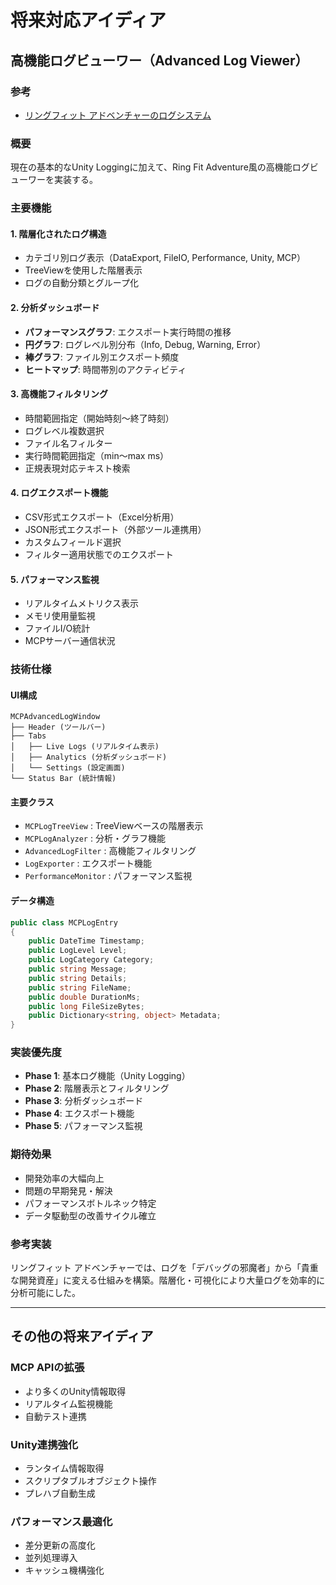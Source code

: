 # 将来対応アイディア

## 高機能ログビューワー（Advanced Log Viewer）

### 参考
- [リングフィット アドベンチャーのログシステム](https://www.famitsu.com/news/202009/06205314.html)

### 概要
現在の基本的なUnity Loggingに加えて、Ring Fit Adventure風の高機能ログビューワーを実装する。

### 主要機能

#### 1. 階層化されたログ構造
- カテゴリ別ログ表示（DataExport, FileIO, Performance, Unity, MCP）
- TreeViewを使用した階層表示
- ログの自動分類とグループ化

#### 2. 分析ダッシュボード
- **パフォーマンスグラフ**: エクスポート実行時間の推移
- **円グラフ**: ログレベル別分布（Info, Debug, Warning, Error）
- **棒グラフ**: ファイル別エクスポート頻度
- **ヒートマップ**: 時間帯別のアクティビティ

#### 3. 高機能フィルタリング
- 時間範囲指定（開始時刻〜終了時刻）
- ログレベル複数選択
- ファイル名フィルター
- 実行時間範囲指定（min〜max ms）
- 正規表現対応テキスト検索

#### 4. ログエクスポート機能
- CSV形式エクスポート（Excel分析用）
- JSON形式エクスポート（外部ツール連携用）
- カスタムフィールド選択
- フィルター適用状態でのエクスポート

#### 5. パフォーマンス監視
- リアルタイムメトリクス表示
- メモリ使用量監視
- ファイルI/O統計
- MCPサーバー通信状況

### 技術仕様

#### UI構成
```
MCPAdvancedLogWindow
├── Header (ツールバー)
├── Tabs
│   ├── Live Logs (リアルタイム表示)
│   ├── Analytics (分析ダッシュボード)
│   └── Settings (設定画面)
└── Status Bar (統計情報)
```

#### 主要クラス
- `MCPLogTreeView` : TreeViewベースの階層表示
- `MCPLogAnalyzer` : 分析・グラフ機能
- `AdvancedLogFilter` : 高機能フィルタリング
- `LogExporter` : エクスポート機能
- `PerformanceMonitor` : パフォーマンス監視

#### データ構造
```csharp
public class MCPLogEntry
{
    public DateTime Timestamp;
    public LogLevel Level;
    public LogCategory Category;
    public string Message;
    public string Details;
    public string FileName;
    public double DurationMs;
    public long FileSizeBytes;
    public Dictionary<string, object> Metadata;
}
```

### 実装優先度
- **Phase 1**: 基本ログ機能（Unity Logging）
- **Phase 2**: 階層表示とフィルタリング
- **Phase 3**: 分析ダッシュボード
- **Phase 4**: エクスポート機能
- **Phase 5**: パフォーマンス監視

### 期待効果
- 開発効率の大幅向上
- 問題の早期発見・解決
- パフォーマンスボトルネック特定
- データ駆動型の改善サイクル確立

### 参考実装
リングフィット アドベンチャーでは、ログを「デバッグの邪魔者」から「貴重な開発資産」に変える仕組みを構築。階層化・可視化により大量ログを効率的に分析可能にした。

---

## その他の将来アイディア

### MCP APIの拡張
- より多くのUnity情報取得
- リアルタイム監視機能
- 自動テスト連携

### Unity連携強化
- ランタイム情報取得
- スクリプタブルオブジェクト操作
- プレハブ自動生成

### パフォーマンス最適化
- 差分更新の高度化
- 並列処理導入
- キャッシュ機構強化